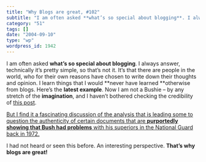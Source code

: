 ```yaml
---
title: "Why Blogs are great, #102"
subtitle: "I am often asked **what’s so special about blogging**. I always answer, technically it’s pretty simp..."
category: "51"
tags: []
date: "2004-09-10"
type: "wp"
wordpress_id: 1942
---
```

I am often asked **what’s so special about blogging**. I always answer, technically it’s pretty simple, so that’s not it. It’s that there are people in the world, who for their own reasons have chosen to write down their thoughts and opinion. I learn things that I would **never have learned **otherwise from blogs.
Here’s the **latest example**. Now I am not a Bushie – by any stretch of the **imagination**, and I haven’t bothered checking the credibility of [this post](http://www.hughhewitt.com/#postid874). 

[But I find it a fascinating discussion of the analysis that is leading some to question the authenticity of certain documents that are **purportedly showing that Bush had problems** with his superiors in the National Guard back in 1972.](http://www.hughhewitt.com/#postid874)

I had not heard or seen this before. An interesting perspective. **That’s why blogs are great!**